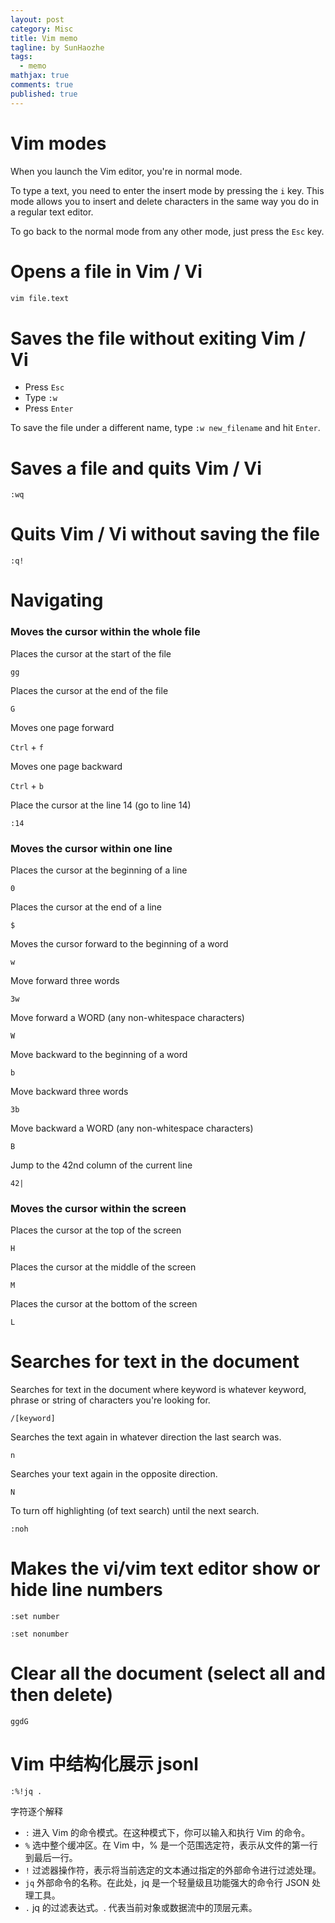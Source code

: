 ```yaml
---
layout: post
category: Misc     
title: Vim memo  
tagline: by SunHaozhe
tags: 
  - memo 
mathjax: true
comments: true
published: true
---
```


# Vim modes

When you launch the Vim editor, you're in normal mode. 

To type a text, you need to enter the insert mode by pressing the `i` key. This mode allows you to insert and delete characters in the same way you do in a regular text editor.

To go back to the normal mode from any other mode, just press the `Esc` key. 

# Opens a file in Vim / Vi

```bash
vim file.text
```

# Saves the file without exiting Vim / Vi 

* Press `Esc`
* Type `:w`
* Press `Enter`


To save the file under a different name, type `:w new_filename` and hit `Enter`.

# Saves a file and quits Vim / Vi

`:wq`

# Quits Vim / Vi without saving the file

`:q!`

# Navigating

### Moves the cursor within the whole file

Places the cursor at the start of the file

`gg`

Places the cursor at the end of the file

`G`

Moves one page forward

`Ctrl` + `f`

Moves one page backward

`Ctrl` + `b`


Place the cursor at the line 14 (go to line 14)

`:14`

### Moves the cursor within one line

Places the cursor at the beginning of a line

`0`

Places the cursor at the end of a line

`$`

Moves the cursor forward to the beginning of a word

`w`

Move forward three words

`3w`

Move forward a WORD (any non-whitespace characters)

`W`

Move backward to the beginning of a word

`b`

Move backward three words

`3b`

Move backward a WORD (any non-whitespace characters)

`B`

Jump to the 42nd column of the current line

`42|`


### Moves the cursor within the screen

Places the cursor at the top of the screen

`H`

Places the cursor at the middle of the screen

`M`

Places the cursor at the bottom of the screen

`L`



# Searches for text in the document

Searches for text in the document where keyword is whatever keyword, phrase or string of characters you're looking for.

`/[keyword]`

Searches the text again in whatever direction the last search was.

`n`

Searches your text again in the opposite direction.

`N`

To turn off highlighting (of text search) until the next search.

`:noh`

# Makes the vi/vim text editor show or hide line numbers

`:set number`

`:set nonumber`



# Clear all the document (select all and then delete)

`ggdG`



# Vim 中结构化展示 jsonl

`:%!jq .`

字符逐个解释
* `:` 进入 Vim 的命令模式。在这种模式下，你可以输入和执行 Vim 的命令。
* `%` 选中整个缓冲区。在 Vim 中，% 是一个范围选定符，表示从文件的第一行到最后一行。
* `!` 过滤器操作符，表示将当前选定的文本通过指定的外部命令进行过滤处理。
* `jq` 外部命令的名称。在此处，jq 是一个轻量级且功能强大的命令行 JSON 处理工具。
* `.` jq 的过滤表达式。. 代表当前对象或数据流中的顶层元素。















